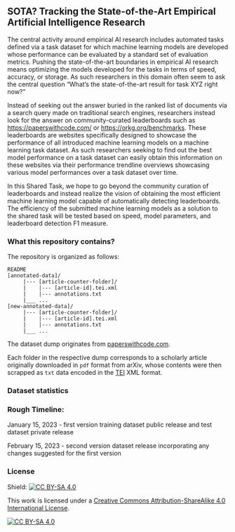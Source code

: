## SOTA? Tracking the State-of-the-Art Empirical Artificial Intelligence Research

The central activity around empirical AI research includes automated tasks defined via a task dataset for which machine learning models are developed whose performance can be evaluated by a standard set of evaluation metrics. Pushing the state-of-the-art boundaries in empirical AI research means optimizing the models developed for the tasks in terms of speed, accuracy, or storage. As such researchers in this domain often seem to ask the central question “What’s the state-of-the-art result for task XYZ right now?” 


Instead of seeking out the answer buried in the ranked list of documents via a search query made on traditional search engines, researchers instead look for the answer on community-curated leaderboards such as https://paperswithcode.com/ or https://orkg.org/benchmarks. These leaderboards are websites specifically designed to showcase the performance of all introduced machine learning models on a machine learning task dataset. As such researchers seeking to find out the best model performance on a task dataset can easily obtain this information on these websites via their performance trendline overviews showcasing various model performances over a task dataset over time.


In this Shared Task, we hope to go beyond the community curation of leaderboards and instead  realize the vision of obtaining the most efficient machine learning model capable of automatically detecting leaderboards. The efficiency of the submitted machine learning models as a solution to the shared task will be tested based on speed, model parameters, and leaderboard detection F1 measure.


### What this repository contains?

The repository is organized as follows:

```
README
[annotated-data]/
     |--- [article-counter-folder]/
	 |    |--- [article-id].tei.xml
	 |    |--- annotations.txt
	 |___ ...
[new-annotated-data]/
     |--- [article-counter-folder]/
	 |    |--- [article-id].tei.xml
	 |    |--- annotations.txt
	 |___ ...
```

The dataset dump originates from [paperswithcode.com](https://paperswithcode.com/).

Each folder in the respective dump corresponds to a scholarly article
originally downloaded in `pdf` format from arXiv, whose contents were then
scrapped as `txt` data encoded in the [TEI](https://en.wikipedia.org/wiki/Text_Encoding_Initiative) XML format.


### Dataset statistics


### Rough Timeline:

January 15, 2023 - first version training dataset public release and test dataset private release

February 15, 2023 - second version dataset release incorporating any changes suggested for the first version

### License

Shield: [![CC BY-SA 4.0][cc-by-sa-shield]][cc-by-sa]

This work is licensed under a
[Creative Commons Attribution-ShareAlike 4.0 International License][cc-by-sa].

[![CC BY-SA 4.0][cc-by-sa-image]][cc-by-sa]

[cc-by-sa]: http://creativecommons.org/licenses/by-sa/4.0/
[cc-by-sa-image]: https://licensebuttons.net/l/by-sa/4.0/88x31.png
[cc-by-sa-shield]: https://img.shields.io/badge/License-CC%20BY--SA%204.0-lightgrey.svg
